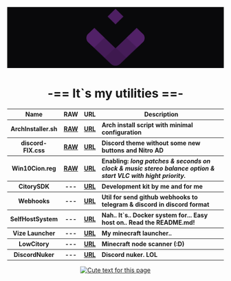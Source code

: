 <img src="https://raw.githubusercontent.com/Delta-Factory/.github/refs/heads/main/profile/img/Project_Void.png" alt="Project~Void background">

<h1 align="center">-== It`s my utilities ==-</h1>

<table align="center">
    <tr>
        <th>Name
        <th>RAW
        <th>URL
        <th>Description
    </tr>
    <tr>
        <th>ArchInstaller.sh
        <th><a href="https://raw.githubusercontent.com/Nionim/Citory_Utils/refs/heads/master/utils/linux/arch/installer.sh">RAW</a>
        <th><a href="./utils/linux/arch/installer.sh">URL</a>
        <th align="left">Arch install script with minimal configuration
    </tr>
    <tr>
        <th>discord-FIX.css
        <th><a href="https://github.com/Nionim/Citory_Utils/raw/refs/heads/master/utils/discord/themes/discord.fix.css">RAW</a>
        <th><a href="./utils/discord/themes/discord.fix.css">URL</a>
        <th align="left">Discord theme without some new buttons and Nitro AD
    </tr>
    <tr>
        <th>Win10Cion.reg
        <th><a href="https://raw.githubusercontent.com/Nionim/Citory_Utils/refs/heads/master/utils/windows/regs/win.10.cion.reg">RAW</a>
        <th><a href="./utils/windows/regs/win.10.cion.reg">URL</a>
        <th align="left">Enabling: <i>long patches & seconds on clock & music stereo balance option & start VLC with hight priority.</i>
    </tr>
    <tr>
        <th>CitorySDK
        <th>---
        <th><a href="https://github.com/Delta-Factory/CitorySDK">URL</a>
        <th align="left">Development kit by me and for me</i>
    </tr>
    <tr>
        <th>Webhooks
        <th>---
        <th><a href="https://github.com/Nionim/Webhooks">URL</a>
        <th align="left">Util for send github webhooks to telegram & discord in discord format</i>
    </tr>
    <tr>
        <th>SelfHostSystem
        <th>---
        <th><a href="https://github.com/Nionim/SelfHostSystem">URL</a>
        <th align="left">Nah.. It`s.. Docker system for... Easy host on.. Read the README.md!</i>
    </tr>
    <tr>
        <th>Vize Launcher
        <th>---
        <th><a href="https://github.com/Nionim/VizeLauncher">URL</a>
        <th align="left">My minecraft launcher..</i>
    </tr>
    <tr>
        <th>LowCitory
        <th>---
        <th><a href="https://github.com/Delta-Factory/LowCitory">URL</a>
        <th align="left">Minecraft node scanner (:D)</i>
    </tr>
    <tr>
        <th>DiscordNuker
        <th>---
        <th><a href="https://github.com/TheVoid-KTS2k/DiscordNuker">URL</a>
        <th align="left">Discord nuker. LOL</i>
    </tr>
</table>

<p align="center">
	<a href="https://t.me/LOWcitory" target="_blank">
		<img alt="Cute text for this page", src="https://readme-typing-svg.demolab.com?font=Comic+Sans+MS&size=31&pause=125&color=8518F7&center=true&vCenter=true&width=435&separator=%3C&lines=%3E+%24+DeltaCion%3C%3E+I+love+GMA%3C%3E+Lmao%3C%3E+Just+use+it+if+u+need%3C%3E+Bruh...%3C%3E+Try+not+die%3C;%3C...+so+sad..">
	</a>
</p>
